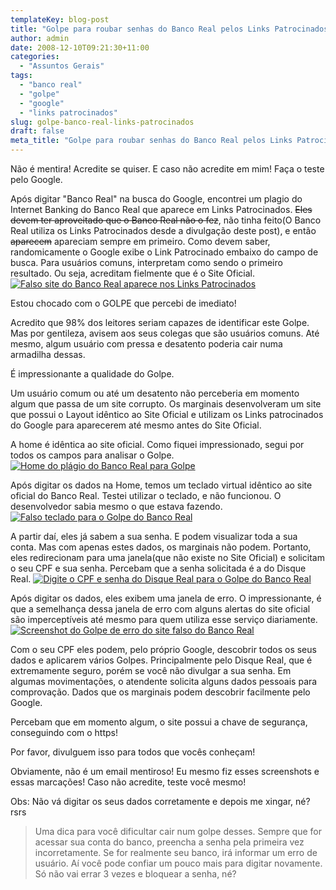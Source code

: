```yaml
---
templateKey: blog-post
title: "Golpe para roubar senhas do Banco Real pelos Links Patrocinados do Google"
author: admin
date: 2008-12-10T09:21:30+11:00
categories:
  - "Assuntos Gerais"
tags:
  - "banco real"
  - "golpe"
  - "google"
  - "links patrocinados"
slug: golpe-banco-real-links-patrocinados
draft: false
meta_title: "Golpe para roubar senhas do Banco Real pelos Links Patrocinados do Google"
---
```


Não é mentira! Acredite se quiser. E caso não acredite em mim! Faça o teste pelo Google.

Após digitar "Banco Real" na busca do Google, encontrei um plagio do Internet Banking do Banco Real que aparece em Links Patrocinados. <span style="text-decoration: line-through;">Eles devem ter aproveitado que o Banco Real não o fez</span>, não tinha feito(O Banco Real utiliza os Links Patrocinados desde a divulgação deste post), e então <span style="text-decoration: line-through;">aparecem</span> apareciam sempre em primeiro. Como devem saber, randomicamente o Google exibe o Link Patrocinado embaixo do campo de busca. Para usuários comuns, interpretam como sendo o primeiro resultado. Ou seja, acreditam fielmente que é o Site Oficial.
[![Falso site do Banco Real aparece nos Links Patrocinados](/img/golpe-banco-real-links-patrocinados/links-patronicados-golpe-banco-real-300x98.jpg "Falso site do Banco Real aparece nos Links Patrocinados")](/img/golpe-banco-real-links-patrocinados/links-patronicados-golpe-banco-real1.jpg "Falso site do Banco Real aparece nos Links Patrocinados")

Estou chocado com o GOLPE que percebi de imediato!

Acredito que 98% dos leitores seriam capazes de identificar este Golpe. Mas por gentileza, avisem aos seus colegas que são usuários comuns. Até mesmo, algum usuário com pressa e desatento poderia cair numa armadilha dessas.

É impressionante a qualidade do Golpe.

Um usuário comum ou até um desatento não perceberia em momento algum que passa de um site corrupto.
Os marginais desenvolveram um site que possui o Layout idêntico ao Site Oficial e utilizam os Links patrocinados do Google para aparecerem até mesmo antes do Site Oficial.

A home é idêntica ao site oficial. Como fiquei impressionado, segui por todos os campos para analisar o Golpe.
[![Home do plágio do Banco Real para Golpe](./img/golpe-banco-real-links-patrocinadosgolpe-banco-real-home-300x152.jpg "Home do plágio do Banco Real para Golpe")](/img/golpe-banco-real-links-patrocinados/golpe-banco-real-home1.jpg "Home do plágio do Banco Real para Golpe")

Após digitar os dados na Home, temos um teclado virtual idêntico ao site oficial do Banco Real. Testei utilizar o teclado, e não funcionou. O desenvolvedor sabia mesmo o que estava fazendo.
[![Falso teclado para o Golpe do Banco Real](./img/golpe-banco-real-links-patrocinadostaclado-falso-do-golpe-do-banco-real-300x197.jpg "Falso teclado para o Golpe do Banco Real")](/img/golpe-banco-real-links-patrocinados/taclado-falso-do-golpe-do-banco-real1.jpg "Falso teclado para o Golpe do Banco Real ")

A partir daí, eles já sabem a sua senha. E podem visualizar toda a sua conta. Mas com apenas estes dados, os marginais não podem. Portanto, eles redirecionam para uma janela(que não existe no Site Oficial) e solicitam o seu CPF e sua senha. Percebam que a senha solicitada é a do Disque Real.
[![Digite o CPF e senha do Disque Real para o Golpe do Banco Real](/img/golpe-banco-real-links-patrocinados/digite-o-cpf-golpe-do-banco-real-300x169.jpg "Digite o CPF e senha do Disque Real para o Golpe do Banco Real")](/img/golpe-banco-real-links-patrocinados/digite-o-cpf-golpe-do-banco-real1.jpg "Digite o CPF e senha do Disque Real para o Golpe do Banco Real")

Após digitar os dados, eles exibem uma janela de erro. O impressionante, é que a semelhança dessa janela de erro com alguns alertas do site oficial são imperceptíveis até mesmo para quem utiliza esse serviço diariamente.
[![Screenshot do Golpe de erro do site falso do Banco Real](/img/golpe-banco-real-links-patrocinados/golpe-de-erro-do-site-falso-banco-real-300x162.jpg "Golpe de erro do site falso do Banco Real")](/img/golpe-banco-real-links-patrocinados/golpe-de-erro-do-site-falso-banco-real1.jpg "Golpe de erro do site falso do Banco Real")

Com o seu CPF eles podem, pelo próprio Google, descobrir todos os seus dados e aplicarem vários Golpes. Principalmente pelo Disque Real, que é extremamente seguro, porém se você não divulgar a sua senha. Em algumas movimentações, o atendente solicita alguns dados pessoais para comprovação. Dados que os marginais podem descobrir facilmente pelo Google.

Percebam que em momento algum, o site possui a chave de segurança, conseguindo com o https!

Por favor, divulguem isso para todos que vocês conheçam!

Obviamente, não é um email mentiroso! Eu mesmo fiz esses screenshots e essas marcações! Caso não acredite, teste você mesmo!

Obs: Não vá digitar os seus dados corretamente e depois me xingar, né? rsrs

> Uma dica para você dificultar cair num golpe desses. Sempre que for acessar sua conta do banco, preencha a senha pela primeira vez incorretamente. Se for realmente seu banco, irá informar um erro de usuário. Aí você pode confiar um pouco mais para digitar novamente. Só não vai errar 3 vezes e bloquear a senha, né?
